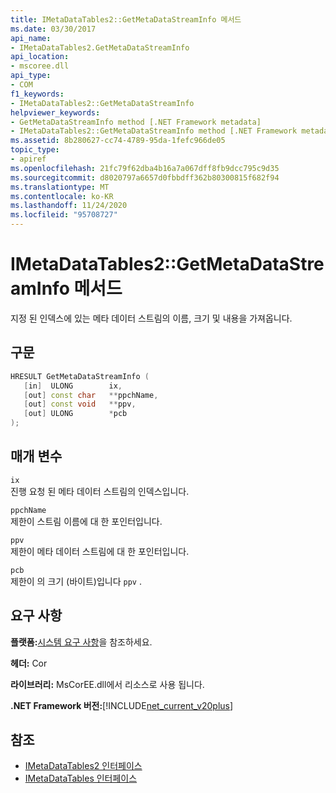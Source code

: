 ```yaml
---
title: IMetaDataTables2::GetMetaDataStreamInfo 메서드
ms.date: 03/30/2017
api_name:
- IMetaDataTables2.GetMetaDataStreamInfo
api_location:
- mscoree.dll
api_type:
- COM
f1_keywords:
- IMetaDataTables2::GetMetaDataStreamInfo
helpviewer_keywords:
- GetMetaDataStreamInfo method [.NET Framework metadata]
- IMetaDataTables2::GetMetaDataStreamInfo method [.NET Framework metadata]
ms.assetid: 8b280627-cc74-4789-95da-1fefc966de05
topic_type:
- apiref
ms.openlocfilehash: 21fc79f62dba4b16a7a067dff8fb9dcc795c9d35
ms.sourcegitcommit: d8020797a6657d0fbbdff362b80300815f682f94
ms.translationtype: MT
ms.contentlocale: ko-KR
ms.lasthandoff: 11/24/2020
ms.locfileid: "95708727"
---
```

# <a name="imetadatatables2getmetadatastreaminfo-method"></a>IMetaDataTables2::GetMetaDataStreamInfo 메서드

지정 된 인덱스에 있는 메타 데이터 스트림의 이름, 크기 및 내용을 가져옵니다.  
  
## <a name="syntax"></a>구문  
  
```cpp  
HRESULT GetMetaDataStreamInfo (  
   [in]  ULONG        ix,  
   [out] const char   **ppchName,  
   [out] const void   **ppv,  
   [out] ULONG        *pcb  
);  
```  
  
## <a name="parameters"></a>매개 변수  

 `ix`  
 진행 요청 된 메타 데이터 스트림의 인덱스입니다.  
  
 `ppchName`  
 제한이 스트림 이름에 대 한 포인터입니다.  
  
 `ppv`  
 제한이 메타 데이터 스트림에 대 한 포인터입니다.  
  
 `pcb`  
 제한이 의 크기 (바이트)입니다 `ppv` .  
  
## <a name="requirements"></a>요구 사항  

 **플랫폼:**[시스템 요구 사항](../../get-started/system-requirements.md)을 참조하세요.  
  
 **헤더:** Cor  
  
 **라이브러리:** MsCorEE.dll에서 리소스로 사용 됩니다.  
  
 **.NET Framework 버전:**[!INCLUDE[net_current_v20plus](../../../../includes/net-current-v20plus-md.md)]  
  
## <a name="see-also"></a>참조

- [IMetaDataTables2 인터페이스](imetadatatables2-interface.md)
- [IMetaDataTables 인터페이스](imetadatatables-interface.md)

